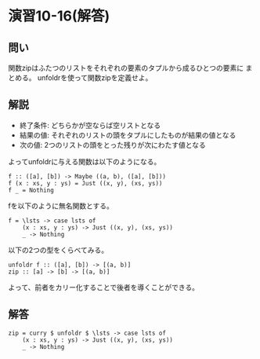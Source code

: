 演習10-16(解答)
===============

問い
----

関数zipはふたつのリストをそれぞれの要素のタプルから成るひとつの要素に
まとめる。
unfoldrを使って関数zipを定義せよ。

解説
----

* 終了条件: どちらかが空ならば空リストとなる
* 結果の値: それぞれのリストの頭をタプルにしたものが結果の値となる
* 次の値: 2つのリストの頭をとった残りが次にわたす値となる

よってunfoldrに与える関数は以下のようになる。

    f :: ([a], [b]) -> Maybe ((a, b), ([a], [b]))
    f (x : xs, y : ys) = Just ((x, y), (xs, ys))
    f _ = Nothing

fを以下のように無名関数とする。

    f = \lsts -> case lsts of
        (x : xs, y : ys) -> Just ((x, y), (xs, ys))
        _ -> Nothing

以下の2つの型をくらべてみる。

    unfoldr f :: ([a], [b]) -> [(a, b)]
    zip :: [a] -> [b] -> [(a, b)]

よって、前者をカリー化することで後者を導くことができる。

解答
----

    zip = curry $ unfoldr $ \lsts -> case lsts of
        (x : xs, y : ys) -> Just ((x, y), (xs, ys))
        _ -> Nothing
